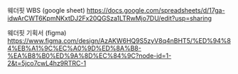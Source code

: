 웨더핏 WBS (google sheet)
https://docs.google.com/spreadsheets/d/17ga-idwArCWT6KpmNKxtDJ2Fx20QGSza1LTRwMjo7DU/edit?usp=sharing

웨더핏 기획서 (figma)
https://www.figma.com/design/AzAKW6HQ9S5zyV8q4nBHT5/%ED%94%84%EB%A1%9C%EC%A0%9D%ED%8A%B8-%EA%B8%B0%ED%9A%8D%EC%84%9C?node-id=1-2&t=5jco7cwL4hz9RTRC-1
